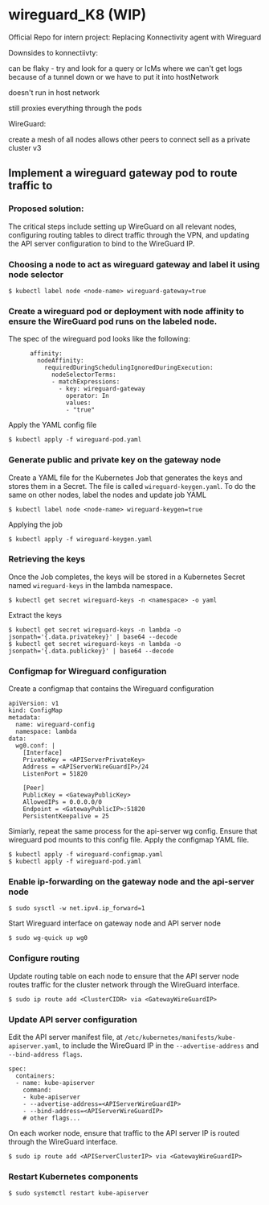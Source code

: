 # wireguard_K8 (WIP)
Official Repo for intern project: Replacing Konnectivity agent with Wireguard 

Downsides to konnectiivty:

can be flaky - try and look for a query or IcMs where we can't get logs because of a tunnel down or we have to put it into hostNetwork 

doesn't run in host network

still proxies everything through the pods

WireGuard:

create a mesh of all nodes
allows other peers to connect
sell as a private cluster v3

## Implement a wireguard gateway pod to route traffic to
### Proposed solution: 
The critical steps include setting up WireGuard on all relevant nodes, configuring routing tables to direct traffic through the VPN, and updating the API server configuration to bind to the WireGuard IP.

### Choosing a node to act as wireguard gateway and label it using node selector
```
$ kubectl label node <node-name> wireguard-gateway=true
```

### Create a wireguard pod or deployment with node affinity to ensure the WireGuard pod runs on the labeled node. 
The spec of the wireguard pod looks like the following:
```spec:
      affinity:
        nodeAffinity:
          requiredDuringSchedulingIgnoredDuringExecution:
            nodeSelectorTerms:
            - matchExpressions:
              - key: wireguard-gateway
                operator: In
                values:
                - "true"
```
Apply the YAML config file
```
$ kubectl apply -f wireguard-pod.yaml
```

### Generate public and private key on the gateway node
Create a YAML file for the Kubernetes Job that generates the keys and stores them in a Secret. The file is called ```wireguard-keygen.yaml```. To do the same on other nodes, label the nodes and update job YAML
```
$ kubectl label node <node-name> wireguard-keygen=true
```
Applying the job
```
$ kubectl apply -f wireguard-keygen.yaml
```

### Retrieving the keys
Once the Job completes, the keys will be stored in a Kubernetes Secret named ```wireguard-keys``` in the lambda namespace.
```
$ kubectl get secret wireguard-keys -n <namespace> -o yaml
```
Extract the keys
```
$ kubectl get secret wireguard-keys -n lambda -o jsonpath='{.data.privatekey}' | base64 --decode
$ kubectl get secret wireguard-keys -n lambda -o jsonpath='{.data.publickey}' | base64 --decode
```

### Configmap for Wireguard configuration
Create a configmap that contains the Wireguard configuration
```
apiVersion: v1
kind: ConfigMap
metadata:
  name: wireguard-config
  namespace: lambda
data:
  wg0.conf: |
    [Interface]
    PrivateKey = <APIServerPrivateKey>
    Address = <APIServerWireGuardIP>/24
    ListenPort = 51820

    [Peer]
    PublicKey = <GatewayPublicKey>
    AllowedIPs = 0.0.0.0/0
    Endpoint = <GatewayPublicIP>:51820
    PersistentKeepalive = 25
```
Simiarly, repeat the same process for the api-server wg config. Ensure that wireguard pod mounts to this config file. Apply the configmap YAML file.
```
$ kubectl apply -f wireguard-configmap.yaml
$ kubectl apply -f wireguard-pod.yaml
```

### Enable ip-forwarding on the gateway node and the api-server node
```
$ sudo sysctl -w net.ipv4.ip_forward=1
```
Start Wireguard interface on gateway node and API server node
```
$ sudo wg-quick up wg0
```

### Configure routing
Update routing table on each node to ensure that the API server node routes traffic for the cluster network through the WireGuard interface. 
```
$ sudo ip route add <ClusterCIDR> via <GatewayWireGuardIP>
```

### Update API server configuration
Edit the API server manifest file, at ```/etc/kubernetes/manifests/kube-apiserver.yaml```, to include the WireGuard IP in the ```--advertise-address``` and ```--bind-address flags```.
```
spec:
  containers:
  - name: kube-apiserver
    command:
    - kube-apiserver
    - --advertise-address=<APIServerWireGuardIP>
    - --bind-address=<APIServerWireGuardIP>
    # other flags...
```

On each worker node, ensure that traffic to the API server IP is routed through the WireGuard interface.
```
$ sudo ip route add <APIServerClusterIP> via <GatewayWireGuardIP>
```

### Restart Kubernetes components
```
$ sudo systemctl restart kube-apiserver
```
